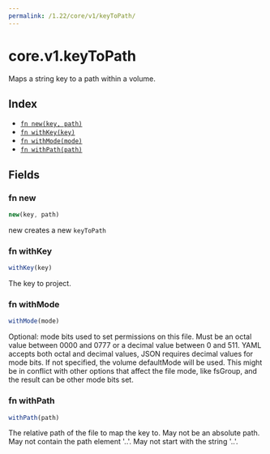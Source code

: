 ```yaml
---
permalink: /1.22/core/v1/keyToPath/
---
```


# core.v1.keyToPath

Maps a string key to a path within a volume.

## Index

* [`fn new(key, path)`](#fn-new)
* [`fn withKey(key)`](#fn-withkey)
* [`fn withMode(mode)`](#fn-withmode)
* [`fn withPath(path)`](#fn-withpath)

## Fields

### fn new

```ts
new(key, path)
```

new creates a new `keyToPath`

### fn withKey

```ts
withKey(key)
```

The key to project.

### fn withMode

```ts
withMode(mode)
```

Optional: mode bits used to set permissions on this file. Must be an octal value between 0000 and 0777 or a decimal value between 0 and 511. YAML accepts both octal and decimal values, JSON requires decimal values for mode bits. If not specified, the volume defaultMode will be used. This might be in conflict with other options that affect the file mode, like fsGroup, and the result can be other mode bits set.

### fn withPath

```ts
withPath(path)
```

The relative path of the file to map the key to. May not be an absolute path. May not contain the path element '..'. May not start with the string '..'.
